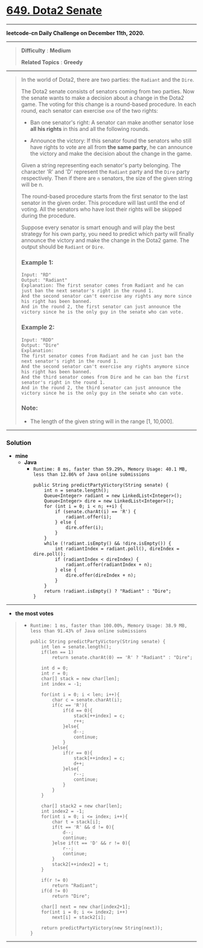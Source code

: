 # [649. Dota2 Senate](https://leetcode.com/problems/dota2-senate/)

---

**leetcode-cn Daily Challenge on December 11th, 2020.**

---

> **Difficulty** : **Medium**
>
> **Related Topics** : **Greedy**

---

> In the world of Dota2, there are two parties: the `Radiant` and the `Dire`.
>
> The Dota2 senate consists of senators coming from two parties. Now the senate wants to make a decision about a change in the Dota2 game.
> The voting for this change is a round-based procedure.
> In each round, each senator can exercise `one` of the two rights:
> * Ban one senator's right:
>   A senator can make another senator lose **all his rights** in this and all the following rounds.
>
> * Announce the victory:
>   If this senator found the senators who still have rights to vote are all from **the same party**, he can announce the victory and make the decision about the change in the game.
>
>
> Given a string representing each senator's party belonging.
> The character 'R' and 'D' represent the `Radiant` party and the `Dire` party respectively.
> Then if there are `n` senators, the size of the given string will be n.
>
> The round-based procedure starts from the first senator to the last senator in the given order.
> This procedure will last until the end of voting. All the senators who have lost their rights will be skipped during the procedure.
>
> Suppose every senator is smart enough and will play the best strategy for his own party, you need to predict which party will finally announce the victory and make the change in the Dota2 game.
> The output should be `Radiant` or `Dire`.
>
> ### Example 1:
> ```
> Input: "RD"
> Output: "Radiant"
> Explanation: The first senator comes from Radiant and he can just ban the next senator's right in the round 1.
> And the second senator can't exercise any rights any more since his right has been banned.
> And in the round 2, the first senator can just announce the victory since he is the only guy in the senate who can vote.
> ```
>
> ### Example 2:
> ```
> Input: "RDD"
> Output: "Dire"
> Explanation:
> The first senator comes from Radiant and he can just ban the next senator's right in the round 1.
> And the second senator can't exercise any rights anymore since his right has been banned.
> And the third senator comes from Dire and he can ban the first senator's right in the round 1.
> And in the round 2, the third senator can just announce the victory since he is the only guy in the senate who can vote.
> ```
>
> ### Note:
> * The length of the given string will in the range [1, 10,000].

---


### Solution
* **mine**
  * **Java**
    * `Runtime: 8 ms, faster than 59.29%, Memory Usage: 40.1 MB, less than 12.86% of Java online submissions`
      ```
      public String predictPartyVictory(String senate) {
          int n = senate.length();
          Queue<Integer> radiant = new LinkedList<Integer>();
          Queue<Integer> dire = new LinkedList<Integer>();
          for (int i = 0; i < n; ++i) {
              if (senate.charAt(i) == 'R') {
                  radiant.offer(i);
              } else {
                  dire.offer(i);
              }
          }
          while (!radiant.isEmpty() && !dire.isEmpty()) {
              int radiantIndex = radiant.poll(), direIndex = dire.poll();
              if (radiantIndex < direIndex) {
                  radiant.offer(radiantIndex + n);
              } else {
                  dire.offer(direIndex + n);
              }
          }
          return !radiant.isEmpty() ? "Radiant" : "Dire";
      }
      ```

---


* **the most votes**
>  * `Runtime: 1 ms, faster than 100.00%, Memory Usage: 38.9 MB, less than 91.43% of Java online submissions`
>    ```
>    public String predictPartyVictory(String senate) {
>        int len = senate.length();
>        if(len == 1)
>            return senate.charAt(0) == 'R' ? "Radiant" : "Dire";
>
>        int d = 0;
>        int r = 0;
>        char[] stack = new char[len];
>        int index = -1;
>
>        for(int i = 0; i < len; i++){
>            char c = senate.charAt(i);
>            if(c == 'R'){
>                if(d == 0){
>                    stack[++index] = c;
>                    r++;
>                }else{
>                    d--;
>                    continue;
>                }
>            }else{
>                if(r == 0){
>                    stack[++index] = c;
>                    d++;
>                }else{
>                    r--;
>                    continue;
>                }
>            }
>        }
>
>        char[] stack2 = new char[len];
>        int index2 = -1;
>        for(int i = 0; i <= index; i++){
>            char t = stack[i];
>            if(t == 'R' && d != 0){
>                d--;
>                continue;
>            }else if(t == 'D' && r != 0){
>                r--;
>                continue;
>            }
>            stack2[++index2] = t;
>        }
>
>        if(r != 0)
>            return "Radiant";
>        if(d != 0)
>            return "Dire";
>
>        char[] next = new char[index2+1];
>        for(int i = 0; i <= index2; i++)
>            next[i] = stack2[i];
>
>        return predictPartyVictory(new String(next));
>    }
>    ```

---


